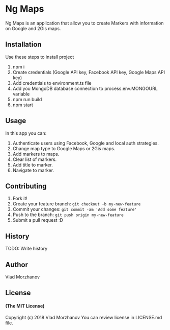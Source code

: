 # Ng Maps

Ng Maps is an application that allow you to create Markers with information on Google and 2Gis maps.

## Installation

Use these steps to install project
1. npm i
2. Create credentials (Google API key, Facebook API key, Google Maps API key)
3. Add credentials to environment.ts file
4. Add you MongoDB database connection to process.env.MONGOURL variable
5. npm run build
6. npm start

## Usage

In this app you can:
1. Authenticate users using Facebook, Google and local auth strategies.
2. Change map type to Google Maps or 2Gis maps.
3. Add markers to maps.
4. Clear list of markers.
5. Add title to marker.
6. Navigate to marker.

## Contributing

1. Fork it!
2. Create your feature branch: `git checkout -b my-new-feature`
3. Commit your changes: `git commit -am 'Add some feature'`
4. Push to the branch: `git push origin my-new-feature`
5. Submit a pull request :D

## History

TODO: Write history

## Author

Vlad Morzhanov

## License

#### (The MIT License)

Copyright (c) 2018 Vlad Morzhanov
You can review license in LICENSE.md file.

